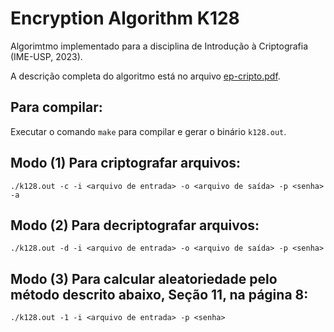 # Encryption Algorithm K128

Algorimtmo implementado para a disciplina de Introdução à Criptografia (IME-USP, 2023).

A descrição completa do algoritmo está no arquivo [ep-cripto.pdf](ep-cripto.pdf).

## Para compilar:
Executar o comando `make` para compilar e gerar o binário `k128.out`.

## Modo (1) Para criptografar arquivos:

`./k128.out -c -i <arquivo de entrada> -o <arquivo de saída> -p <senha> -a`

## Modo (2) Para decriptografar arquivos:

`./k128.out -d -i <arquivo de entrada> -o <arquivo de saída> -p <senha>`

## Modo (3) Para calcular aleatoriedade pelo método descrito abaixo, Seção 11, na página 8:

`./k128.out -1 -i <arquivo de entrada> -p <senha>`